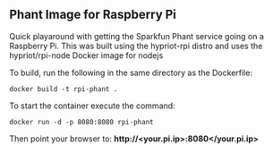 ## Phant Image for Raspberry Pi

Quick playaround with getting the Sparkfun Phant service going on a Raspberry Pi. 
This was built using the hypriot-rpi distro and uses the hypriot/rpi-node Docker image for nodejs 

To build, run the following in the same directory as the Dockerfile: 

`docker build -t rpi-phant .` 

To start the container execute the command: 

`docker run -d -p 8080:8080 rpi-phant` 

Then point your browser to: **http://<your.pi.ip>:8080</your.pi.ip>**
